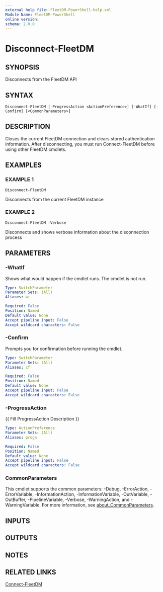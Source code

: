 ```yaml
---
external help file: FleetDM-PowerShell-help.xml
Module Name: FleetDM-PowerShell
online version:
schema: 2.0.0
---
```


# Disconnect-FleetDM

## SYNOPSIS
Disconnects from the FleetDM API

## SYNTAX

```
Disconnect-FleetDM [-ProgressAction <ActionPreference>] [-WhatIf] [-Confirm] [<CommonParameters>]
```

## DESCRIPTION
Closes the current FleetDM connection and clears stored authentication information.
After disconnecting, you must run Connect-FleetDM before using other FleetDM cmdlets.

## EXAMPLES

### EXAMPLE 1
```
Disconnect-FleetDM
```

Disconnects from the current FleetDM instance

### EXAMPLE 2
```
Disconnect-FleetDM -Verbose
```

Disconnects and shows verbose information about the disconnection process

## PARAMETERS

### -WhatIf
Shows what would happen if the cmdlet runs.
The cmdlet is not run.

```yaml
Type: SwitchParameter
Parameter Sets: (All)
Aliases: wi

Required: False
Position: Named
Default value: None
Accept pipeline input: False
Accept wildcard characters: False
```

### -Confirm
Prompts you for confirmation before running the cmdlet.

```yaml
Type: SwitchParameter
Parameter Sets: (All)
Aliases: cf

Required: False
Position: Named
Default value: None
Accept pipeline input: False
Accept wildcard characters: False
```

### -ProgressAction
{{ Fill ProgressAction Description }}

```yaml
Type: ActionPreference
Parameter Sets: (All)
Aliases: proga

Required: False
Position: Named
Default value: None
Accept pipeline input: False
Accept wildcard characters: False
```

### CommonParameters
This cmdlet supports the common parameters: -Debug, -ErrorAction, -ErrorVariable, -InformationAction, -InformationVariable, -OutVariable, -OutBuffer, -PipelineVariable, -Verbose, -WarningAction, and -WarningVariable. For more information, see [about_CommonParameters](http://go.microsoft.com/fwlink/?LinkID=113216).

## INPUTS

## OUTPUTS

## NOTES

## RELATED LINKS

[Connect-FleetDM]()

